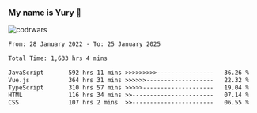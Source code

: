 ### My name is Yury 👋 
![codrwars](https://www.codewars.com/users/litury/badges/micro) 


<!--START_SECTION:waka-->

```txt
From: 28 January 2022 - To: 25 January 2025

Total Time: 1,633 hrs 4 mins

JavaScript       592 hrs 11 mins >>>>>>>>>----------------   36.26 %
Vue.js           364 hrs 31 mins >>>>>>-------------------   22.32 %
TypeScript       310 hrs 57 mins >>>>>--------------------   19.04 %
HTML             116 hrs 34 mins >>-----------------------   07.14 %
CSS              107 hrs 2 mins  >>-----------------------   06.55 %
```

<!--END_SECTION:waka-->

